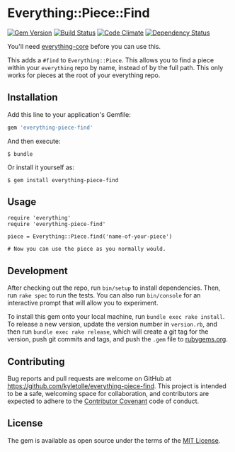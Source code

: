 # Everything::Piece::Find
[![Gem Version](https://badge.fury.io/rb/everything-piece-find.svg)](http://badge.fury.io/rb/everything-piece-find)
[![Build Status](https://travis-ci.org/kyletolle/everything-piece-find.svg?branch=master)](https://travis-ci.org/kyletolle/everything-piece-find)
[![Code Climate](https://codeclimate.com/github/kyletolle/everything-piece-find/badges/gpa.svg)](https://codeclimate.com/github/kyletolle/everything-piece-find)
[![Dependency Status](https://gemnasium.com/kyletolle/everything-piece-find.svg)](https://gemnasium.com/kyletolle/everything-piece-find)

You'll need [everything-core](https://github.com/kyletolle/everything-core)
before you can use this.

This adds a `#find` to `Everything::Piece`. This allows you to find a piece
within your `everything` repo by name, instead of by the full path. This only
works for pieces at the root of your everything repo.

## Installation

Add this line to your application's Gemfile:

```ruby
gem 'everything-piece-find'
```

And then execute:

    $ bundle

Or install it yourself as:

    $ gem install everything-piece-find

## Usage

```
require 'everything'
require 'everything-piece-find'

piece = Everything::Piece.find('name-of-your-piece')

# Now you can use the piece as you normally would.
```

## Development

After checking out the repo, run `bin/setup` to install dependencies. Then, run
`rake spec` to run the tests. You can also run `bin/console` for an interactive
prompt that will allow you to experiment.

To install this gem onto your local machine, run `bundle exec rake install`. To
release a new version, update the version number in `version.rb`, and then run
`bundle exec rake release`, which will create a git tag for the version, push
git commits and tags, and push the `.gem` file to
[rubygems.org](https://rubygems.org).

## Contributing

Bug reports and pull requests are welcome on GitHub at
https://github.com/kyletolle/everything-piece-find. This project is intended to
be a safe, welcoming space for collaboration, and contributors are expected to
adhere to the [Contributor Covenant](http://contributor-covenant.org) code of
conduct.


## License

The gem is available as open source under the terms of the [MIT
License](http://opensource.org/licenses/MIT).

